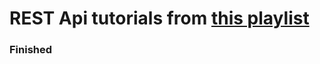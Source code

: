 # REST Api tutorials from <a href='https://www.youtube.com/watch?v=BRdcRFvuqsE&list=PL4cUxeGkcC9jBcybHMTIia56aV21o2cZ8&index=1'> this playlist </a>

### Finished ###
